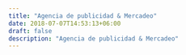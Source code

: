 ```yaml
---
title: "Agencia de publicidad & Mercadeo"
date: 2018-07-07T14:53:13+06:00
draft: false
description: "Agencia de publicidad & Mercadeo"
---
```

